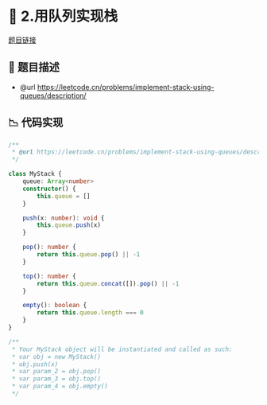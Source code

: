 # 🎳 2.用队列实现栈

[题目链接](https://leetcode.cn/problems/implement-stack-using-queues/description/)

## 📃 题目描述
* @url https://leetcode.cn/problems/implement-stack-using-queues/description/

## 📉 代码实现
```typescript
/**
 * @url https://leetcode.cn/problems/implement-stack-using-queues/description/
 */

class MyStack {
    queue: Array<number>
    constructor() {
        this.queue = []
    }

    push(x: number): void {
        this.queue.push(x)
    }

    pop(): number {
        return this.queue.pop() || -1
    }

    top(): number {
        return this.queue.concat([]).pop() || -1
    }

    empty(): boolean {
        return this.queue.length === 0
    }
}

/**
 * Your MyStack object will be instantiated and called as such:
 * var obj = new MyStack()
 * obj.push(x)
 * var param_2 = obj.pop()
 * var param_3 = obj.top()
 * var param_4 = obj.empty()
 */

```
